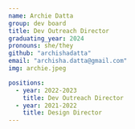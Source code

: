 ```yaml
---
name: Archie Datta
group: dev board
title: Dev Outreach Director
graduating_year: 2024
pronouns: she/they
github: "archishadatta"
email: "archisha.datta@gmail.com"
img: archie.jpeg

positions:
  - year: 2022-2023
    title: Dev Outreach Director
  - year: 2021-2022
    title: Design Director
---
```


